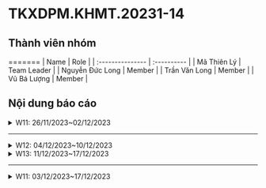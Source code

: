 # TKXDPM.KHMT.20231-14

## Thành viên nhóm

=======
| Name             | Role        |
| :--------------- | :---------- |
| Mã Thiên Lý      | Team Leader |
| Nguyễn Đức Long  | Member      |
| Trần Văn Long    | Member      |
| Vũ Bá Lượng      | Member      |

## Nội dung báo cáo

<details>
  <summary>W11: 26/11/2023~02/12/2023 </summary>
<br>
<details>
<summary>Mã Thiên Lý</summary>
<br>

- Assigned tasks:
  - Thực hiện tìm coupling các class: CartMedia, Cart, BaseController, Invoice, order, orderMedia, BaseScreenHandler.

- Implementation details:
  - Pull Request(s): https://github.com/lyma12/TKXDPM.KHMT.20231-14/pull/3
  - Specific implementation details:
    - CartMedia: sử dụng content coupling
    - Cart: sử dụng content coupling
    - BaseController: sử dụng content coupling, data coupling
    - Invoice
    - order: sử dụng content coupling, common coupling
    - orderMedia: 
    - BaseScreenHandler

</details>

<details>
<summary>Nguyễn Đức Long 20194100</summary>
<br>

- Assigned Task
  - Tìm coupling trong code liên quan đến đặt hàng
- Implementation details
  - Pull request: https://github.com/lyma12/TKXDPM.KHMT.20231-14/pull/2
  - Specific implementation details: Tìm coupling trong class PlaceOrderController, RushOrderController, views.screen.shippingInfo, views.screen.invoice</p>
</details> 

<details>
    <summary>Vũ Bá Lượng 20194109</summary>
<br>

- Nhiệm vụ bài tập:
    - Chỉ ra các loại coupling cho các phương thức trong controller **HomeController.java**, **ViewCartController.java** và  **views.screen.home**, **views.screen.cart** 

- Công việc chi tiết:
    - Pull Request(s): [https://github.com/lyma12/TKXDPM.KHMT.20231-14/pull/1]()
    - Mô tả công việc cụ thể:
        - **HomeController.java**
            - Cả 3 phương thức **getAllMedia()**, **getAllTypeMedia()**, **getListMediaByType(String type)** đều sử dụng **data couping** 
        - **ViewCartController**
            - Phương thức **checkAvailabilityOfProduct()** sử dụng **control coupling**
            - Phương thức **getCartSubtotal()** sử dụng **data coupling**
        - **views.screen.home**
            - **Group_Media.java**
                - **Group_Media()** sử dụng **control coupling**
                - **setGroupInfor()** chủ yếu sử dụng **control coupling** và **data coupling**
            - **HomeScreenHandler.java**
                - **HomeScreenHandler()** sử dụng **data coupling**
                - **getBController()** sử dụng **data coupling**
                - **show()** sử dụng **data coupling**
                - **initialize()** sử dụng cả **data coupling** và **control coupling**
            - **MediaHandler.java**
                - **MediaHandler()** sử dụng cả **data coupling** và **control coupling** 
                - **setMediaInfor()** sử dụng **data coupling**
        - **views.screen.cart**
            - **CartScreenHandler.java**
                - **CartScreenHandler()** sử dụng cả **data coupling** và **control coupling**
                - **requestToPlaceOrder()** sử dụng **control coupling**
                - **getBController()** sử dụng **data coupling**
                - **requestToViewCart()** sử dụng cả **data coupling** và **control coupling**
                - **displayCart()** sử dụng cả **data coupling** và **control coupling**
                - **updateCart()** sử dụng cả **data coupling** và **control coupling**
                - **updateCartAmount()** sử dụng **data coupling**
            - **MediaHandler.java**
                - **MediaHandler()** sử dụng cả **data coupling** và **control coupling**
                - **setMedia()** sử dụng **data coupling**
                - **setMediaInfor()** sử dụng cả **data coupling** và **control coupling**
                - **initializeSpinner()** sử dụng cả **data coupling**, **control coupling** và **content coupling**
</details>

</details>

---

<details>
  <summary>W12: 04/12/2023~10/12/2023 </summary>
<br>
<details>
<summary>Mã Thiên Lý</summary>
<br>

- Assigned tasks:
  - Thực hiện tìm cohesion các class: CartMedia, Cart, BaseController, Invoice, order, orderMedia, BaseScreenHandler.

- Implementation details:
  - Pull Request(s): https://github.com/lyma12/TKXDPM.KHMT.20231-14/pull/5
  - Specific implementation details:
    - CartMedia: functional cohesion
    - Cart: functional cohesion
    - BaseController: functional cohesion
    - Invoice: functional cohesion
    - order: functional cohesion
    - orderMedia: functional cohesion
    - BaseScreenHandler: functional cohesion
<br>
</details>  
<details>
    <summary>Nguyễn Đức Long 20194100</summary>

    - Nhiệm vụ bài tập: 
- Chỉ ra các loại cohesion cho các phương thức trong controller **PlaceOrderController.java**, **RushOrderController.java**

    - Công việc chi tiết:
- Pull Request(s): [https://github.com/lyma12/TKXDPM.KHMT.20231-14/pull/7]()
    - Mô tả công việc cụ thể:
        - **PlaceOrderController.java**
            - phương thức **placeOrder** 
                - 4 phương thức **setPreviousScreen**, **setHomeScreenHandler**, **setScreenTitle**, **setBController** trong phương thức **PlaceOrder** liên kết theo loại communication cohesion vì đều hoạt động trên data cartScreen
                - 2 phương thức **createOrder** và **setOrder** liên kết theo loại sequential cohesion vì data order của phương thức createOrder và đầu vào cho phương thức setOrder
                - Phương thức **printStackTrace** liên kết theo loại coincidental cohesion vì chúng chỉ có tác dụng nhằm debug
                - Các phương thức còn lại đều là functional cohesion
            - phương thức **createOrder**: liên kết theo loại sequential cohesion với đầu ra của phương thức **orderMedia** là đầu vào
            phương thức **getlstOrderMedia.add**
            - phương thức **createInvoice**: functional cohesion
            - phương thức **processDeliveryInfo**: 
                - phương thức **LOGGER** liên kết theo loại coincidental cohesion vì chúng chỉ có tác dụng nhằm debug
                - các phương thức **setPreviousScreen**, **setHomeScreenHandler**, **setScreenTitle**, **setBController**, **show** đều hoạt động trên 1 dữ liệu là invoiceScreen -> communicational cohesion
                - còn lại là functional cohesion
            - phương thức **getCartSubtotal**: functional cohesion
            - phương thức **calculateShippingFee**: functional cohesion
            - phương thức **confirmInvoice**: functional cohesion
        - **RushOrderController.java**
            - Phương thức **checkMediaSupportRushOrder**: coincidental cohesion vì nó là 1 hàm Math.random không có liên kết gì với các phương thức khác
            - Phương thức **checkDeliveryToRushOrder**: functional cohesion
            - Phương thức **requestPlaceRushOrder**:
                - phương thức **setBController**, **setPreviousScreen**, **setHomeScreenHandler**, **setScreenTitle**, **showAndWait**: communication cohesion vì cùng hoạt động trên 1 dữ liệu là rushOrderScreen
                - phương thức **printStackTrace**: liên kết theo loại coincidental cohesion vì chúng chỉ có tác dụng nhằm debug
            - Phương thức **calculateShippingFee**: functional cohesion
        - **views.screen.invoice**: đều là functional cohesion
        - **views.screen.shippingInfo**: đều là functional cohesion
<br>
</details>
<details>
    <summary>Trần Văn Long 20200372</summary>
- Assigned tasks: thực hiện tìm và phân loại cohesion các class liên quan đến thanh toán: PaymentController, các class trong VNPaySubsystem, InternetBankingInterface, views.screen.payment
  

- Implementation details:
    - Pull Request(s): https://github.com/lyma12/TKXDPM.KHMT.20231-14/pull/9
    - Specific implementation details:
        - VNPaySubsystemController: communicational cohesion
        - VNPaySubsystem.Request: không
        - PaymentController: functional cohesion
        - PaymentScreenHandler: informational cohesion
        - ResultScreenHandler: coincidental cohension
        - InternetBankingInterface: không

<br>
</details>
<details>
    <summary>Vũ Bá Lượng 20194109</summary>
<br>

- Nhiệm vụ bài tập:
    - Chỉ ra các loại cohesion cho các phương thức trong controller **HomeController.java**, **ViewCartController.java** và  **views.screen.home**, **views.screen.cart** 

- Công việc chi tiết:
    - Pull Request(s): [https://github.com/lyma12/TKXDPM.KHMT.20231-14/pull/8]()
    - Mô tả công việc cụ thể:
        - **HomeController.java** 
            - Cả 3 phương thức **getAllMedia()**, **getAllTypeMedia()**, **getListMediaByType(String type)** đều sử dụng **functional cohesion** 
        - **ViewCartController**
            - Phương thức **checkAvailabilityOfProduct()**, **getCartSubtotal()** đều sử dụng **functional cohesion**
        - **views.screen.home**
            - **Group_Media.java**
                - **Group_Media()** sử dụng **procedural cohesion**
                - **setGroupInfor()** chủ yếu sử dụng **functional cohesion**
            - **HomeScreenHandler.java** và **MediaHandler.java** đều sử dụng **functional cohesion**
        - **views.screen.cart**
            - **CartScreenHandler.java**
                - **CartScreenHandler()** sử dụng **Logical Cohesion**
                - **requestToPlaceOrder()** sử dụng **Procedural Cohesion**
                - **getBController()** sử dụng **Functional Cohesion**
                - **requestToViewCart()** sử dụng **Procedural Cohesion**
                - **displayCart()** sử dụng **Procedural Cohesion**
                - **updateCart()** sử dụng **Functional Cohesion**
                - **updateCartAmount()** sử dụng **Procedural Cohesion**
            - **MediaHandler.java**
                - **MediaHandler()** sử dụng **Functional Cohesion**
                - **setMedia()** sử dụng **Functional Cohesion**
                - **setMediaInfor()** sử dụng **Procedural Cohesion**
                - **initializeSpinner()** sử dụng **Procedural Cohesion**
</details>
</details>

<details>
  <summary>W13: 11/12/2023~17/12/2023 </summary>
<br>
<details>
    <summary>Nguyễn Đức Long 20194100</summary>

    - Nhiệm vụ bài tập: 
- Chỉ ra các vi phạm liên quan tới quy tắc thiết kế SRP và đề xuất chỉnh sửa

    - Công việc chi tiết:
- Pull Request(s): [https://github.com/lyma12/TKXDPM.KHMT.20231-14/pull/10]()
    - Mô tả công việc cụ thể:
        - **PlaceOrderController.java**
            - phương thức **validateDeliveryInfo** nên tách riêng ra 1 class khác (**validateDeliveryInfo.java**) cùng với các phương thức con của nó (**validatePhoneNumber, validateName, validateAddress**) được khai báo bên trong. Mục đính là để tránh việc kiểm tra thông tin vận chuyển thực thi trong class PlaceController, vì nếu có thay đổi trong logic kiểm tra thông tin thì class PlaceOrderController cũng sẽ phải thay đổi một cách không đáng có (vi phạm nguyên tắc thiết kế SRP)
            - phương thức **createOrder** nên đưa vào trong class **order.java** để tránh việc khai báo logic thực thi việc tạo order trong class PlaceOrderController sẽ gây ra vi phậm nguyên tắc thiết kế SRP (cách xử lý đề xuất sẽ tương tự như phương thức **createInvoice**)
            - phương thức **getCartSubtotal**: chỉ được khai báo mà không hỗ trợ bất kì điều gì tới logic trong class PlaceOrderController. Vì vậy nên bỏ nó đi ở class này và khai báo trong class nào thực sự cần sử dụng tới phương thức này (dựa vào entity Cart để gọi phương thức xử lý tương ứng)
        - **RushOrderController.java**
            - phương thức **validateDeliveryInfo** nên tách riêng ra 1 class khác (**validateDeliveryInfo.java**) cùng với các phương thức con của nó (**validateDistrict, validateHour**) được khai báo bên trong. Mục đính là để tránh việc kiểm tra thông tin vận chuyển nhanh thực thi trong class RushOrderController, vì nếu có thay đổi trong logic kiểm tra thông tin thì class RushOrderController cũng sẽ phải thay đổi một cách không đáng có (vi phạm nguyên tắc thiết kế SRP)
<br>
</details>
</details>

----
<details>
  <summary>W11: 03/12/2023~17/12/2023 </summary>
<br>
<details>
<summary>Mã Thiên Lý</summary>
<br>

- Assigned tasks:
  - Kiểm tra code có vi phạm nguyên tắc L: liskov substitution principle trong SOLID không?
  - Nếu có hãy sửa 

- Implementation details:
  - Pull Request(s): https://github.com/lyma12/TKXDPM.KHMT.20231-14/pull/3
  - Specific implementation details:

</details>
